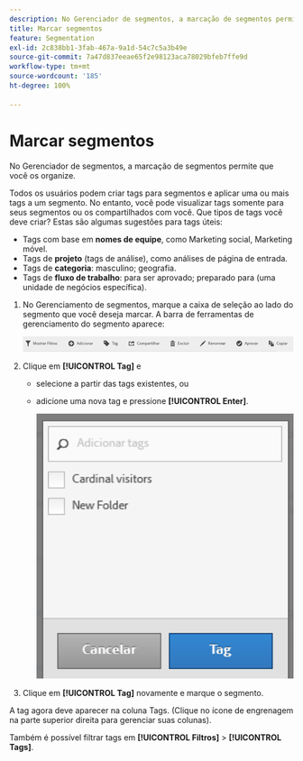 ```yaml
---
description: No Gerenciador de segmentos, a marcação de segmentos permite que você os organize.
title: Marcar segmentos
feature: Segmentation
exl-id: 2c838bb1-3fab-467a-9a1d-54c7c5a3b49e
source-git-commit: 7a47d837eeae65f2e98123aca78029bfeb7ffe9d
workflow-type: tm+mt
source-wordcount: '185'
ht-degree: 100%

---
```


# Marcar segmentos

No Gerenciador de segmentos, a marcação de segmentos permite que você os organize.

Todos os usuários podem criar tags para segmentos e aplicar uma ou mais tags a um segmento. No entanto, você pode visualizar tags somente para seus segmentos ou os compartilhados com você. Que tipos de tags você deve criar? Estas são algumas sugestões para tags úteis:

* Tags com base em **nomes de equipe**, como Marketing social, Marketing móvel.
* Tags de **projeto** (tags de análise), como análises de página de entrada.
* Tags de **categoria**: masculino; geografia.
* Tags de **fluxo de trabalho**: para ser aprovado; preparado para (uma unidade de negócios específica).

1. No Gerenciamento de segmentos, marque a caixa de seleção ao lado do segmento que você deseja marcar. A barra de ferramentas de gerenciamento do segmento aparece:

   ![](assets/segment_mgmt_toolbar.png)

1. Clique em **[!UICONTROL Tag]** e

   * selecione a partir das tags existentes, ou
   * adicione uma nova tag e pressione **[!UICONTROL Enter]**.

      ![](assets/tagging_ui.png)

1. Clique em **[!UICONTROL Tag]** novamente e marque o segmento.

A tag agora deve aparecer na coluna Tags. (Clique no ícone de engrenagem na parte superior direita para gerenciar suas colunas).

Também é possível filtrar tags em **[!UICONTROL Filtros]** > **[!UICONTROL Tags]**.
